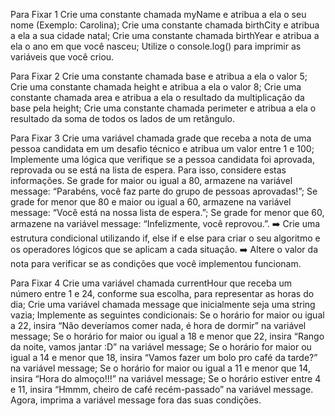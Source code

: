 Para Fixar 1
    Crie uma constante chamada myName e atribua a ela o seu nome (Exemplo: Carolina);
    Crie uma constante chamada birthCity e atribua a ela a sua cidade natal;
    Crie uma constante chamada birthYear e atribua a ela o ano em que você nasceu;
    Utilize o console.log() para imprimir as variáveis que você criou.

Para Fixar 2
    Crie uma constante chamada base e atribua a ela o valor 5;
    Crie uma constante chamada height e atribua a ela o valor 8;
    Crie uma constante chamada area e atribua a ela o resultado da multiplicação da base pela height;
    Crie uma constante chamada perimeter e atribua a ela o resultado da soma de todos os lados de um retângulo.

Para Fixar 3
    Crie uma variável chamada grade que receba a nota de uma pessoa candidata em um desafio técnico e atribua um valor entre 1 e 100;
    Implemente uma lógica que verifique se a pessoa candidata foi aprovada, reprovada ou se está na lista de espera. Para isso, considere estas informações.
        Se grade for maior ou igual a 80, armazene na variável message: “Parabéns, você faz parte do grupo de pessoas aprovadas!”;
        Se grade for menor que 80 e maior ou igual a 60, armazene na variável message: “Você está na nossa lista de espera.”;
        Se grade for menor que 60, armazene na variável message: “Infelizmente, você reprovou.”.
    ➡️ Crie uma estrutura condicional utilizando if, else if e else para criar o seu algoritmo e os operadores lógicos que se aplicam a cada situação.
    ➡️ Altere o valor da nota para verificar se as condições que você implementou funcionam.

Para Fixar 4
    Crie uma variável chamada currentHour que receba um número entre 1 e 24, conforme sua escolha, para representar as horas do dia;
    Crie uma variável chamada message que inicialmente seja uma string vazia;
    Implemente as seguintes condicionais:
        Se o horário for maior ou igual a 22, insira “Não deveríamos comer nada, é hora de dormir” na variável message;
        Se o horário for maior ou igual a 18 e menor que 22, insira “Rango da noite, vamos jantar :D” na variável message;
        Se o horário for maior ou igual a 14 e menor que 18, insira “Vamos fazer um bolo pro café da tarde?” na variável message;
        Se o horário for maior ou igual a 11 e menor que 14, insira “Hora do almoço!!!” na variável message;
        Se o horário estiver entre 4 e 11, insira “Hmmm, cheiro de café recém-passado” na variável message.
    Agora, imprima a variável message fora das suas condições.